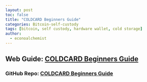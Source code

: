 ```yaml
---
layout: post
toc: false
title: "COLDCARD Beginners Guide"
categories: Bitcoin-self-custody
tags: [bitcoin, self custody, hardware wallet, cold storage]
author:
  - econoalchemist
---
```


## Web Guide: [COLDCARD Beginners Guide](https://econoalchemist.github.io/COLDCARD-UltraQuick/)

### GitHub Repo: [COLDCARD Beginners Guide](https://github.com/econoalchemist/COLDCARD-UltraQuick)

